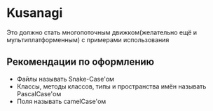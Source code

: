 # Kusanagi
Это должно стать многопоточным движком(желательно ещё и мультиплатформенным) с примерами использования
## Рекомендации по оформлению
* Файлы называть Snake-Case'ом
* Классы, методы классов, типы и пространства имён называть PascalCase'ом
* Поля называть camelCase'ом
